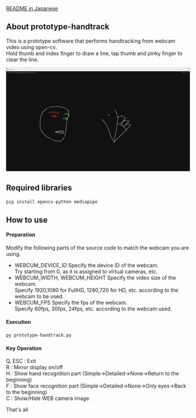 [README in Japanese](readme-jp.md)

## About prototype-handtrack
This is a prototype software that performs handtracking from webcam video using open-cv.  
Hold thumb and index finger to draw a line, tap thumb and pinky finger to clear the line.  

![prototype-handtrack](prototype-handtrack.gif)

## Required libraries
    pip install opencv-python mediapipe

## How to use
#### Preparation
Modify the following parts of the source code to match the webcam you are using.  

- WEBCUM_DEVICE_ID
Specify the device ID of the webcam.  
Try starting from 0, as it is assigned to virtual cameras, etc.  
- WEBCUM_WIDTH, WEBCUM_HEIGHT
Specify the video size of the webcam.  
Specify 1920,1080 for FullHD, 1280,720 for HD, etc. according to the webcam to be used.  
- WEBCUM_FPS
Specify the fps of the webcam.  
Specify 60fps, 30fps, 24fps, etc. according to the webcam used.  

#### Execution
    py prototype-handtrack.py

#### Key Operation
Q, ESC : Exit  
R : Mirror display on/off  
H : Show hand recognition part (Simple->Detailed->None->Return to the beginning)  
F : Show face recognition part (Simple->Detailed->None->Only eyes->Back to the beginning)  
C : Show/Hide WEB camera image  

That's all

